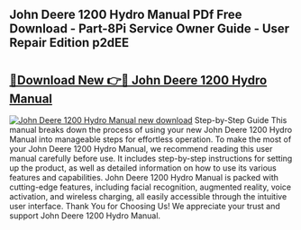 ## John Deere 1200 Hydro Manual PDf Free Download - Part-8Pi Service Owner Guide - User Repair Edition p2dEE

# <h2><a href="http://bc95174.oget.top/?id=John+Deere+1200+Hydro+Manual">🔗Download New 👉🔴 John Deere 1200 Hydro Manual</a></h2>

[![John Deere 1200 Hydro Manual new download](https://i.imgur.com/5g1atiW.png)](http://bc95174.oget.top/?id=John+Deere+1200+Hydro+Manual)
Step-by-Step Guide This manual breaks down the process of using your new John Deere 1200 Hydro Manual into manageable steps for effortless operation. To make the most of your John Deere 1200 Hydro Manual, we recommend reading this user manual carefully before use. It includes step-by-step instructions for setting up the product, as well as detailed information on how to use its various features and capabilities. John Deere 1200 Hydro Manual is packed with cutting-edge features, including facial recognition, augmented reality, voice activation, and wireless charging, all easily accessible through the intuitive user interface. Thank You for Choosing Us! We appreciate your trust and support John Deere 1200 Hydro Manual.
